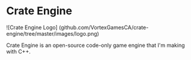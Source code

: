 # Crate Engine
![Crate Engine Logo] (github.com/VortexGamesCA/crate-engine/tree/master/images/logo.png)

Crate Engine is an open-source code-only game engine that I'm making with C++.
